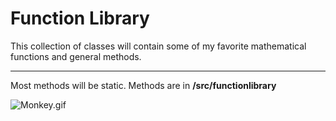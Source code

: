 # Function Library

This collection of classes will contain some of my favorite mathematical functions and general methods.

---

Most methods will be static. Methods are in __/src/functionlibrary__

![Monkey.gif](http://haktan.bilen.ug.bilkent.edu.tr/Completely_RanD0m/12.gif)
